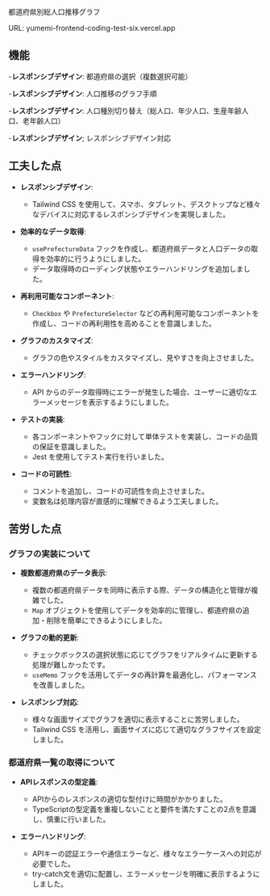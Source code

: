 都道府県別総人口推移グラフ

URL: yumemi-frontend-coding-test-six.vercel.app

## 機能

-**レスポンシブデザイン**:
都道府県の選択（複数選択可能）

-**レスポンシブデザイン**:
人口推移のグラフ手順

-**レスポンシブデザイン**:
人口種別切り替え（総人口、年少人口、生産年齢人口、老年齢人口）

-**レスポンシブデザイン**;
レスポンシブデザイン対応

## 工夫した点

- **レスポンシブデザイン**:

  - Tailwind CSS を使用して、スマホ、タブレット、デスクトップなど様々なデバイスに対応するレスポンシブデザインを実現しました。

- **効率的なデータ取得**:

  - `usePrefectureData` フックを作成し、都道府県データと人口データの取得を効率的に行うようにしました。
  - データ取得時のローディング状態やエラーハンドリングを追加しました。

- **再利用可能なコンポーネント**:

  - `Checkbox` や `PrefectureSelector` などの再利用可能なコンポーネントを作成し、コードの再利用性を高めることを意識しました。

- **グラフのカスタマイズ**:

  - グラフの色やスタイルをカスタマイズし、見やすさを向上させました。

- **エラーハンドリング**:

  - API からのデータ取得時にエラーが発生した場合、ユーザーに適切なエラーメッセージを表示するようにしました。

- **テストの実装**:

  - 各コンポーネントやフックに対して単体テストを実装し、コードの品質の保証を意識しました。
  - Jest を使用してテスト実行を行いました。

- **コードの可読性**:
  - コメントを追加し、コードの可読性を向上させました。
  - 変数名は処理内容が直感的に理解できるよう工夫しました。

## 苦労した点

### グラフの実装について

- **複数都道府県のデータ表示**:

  - 複数の都道府県データを同時に表示する際、データの構造化と管理が複雑でした。
  - `Map` オブジェクトを使用してデータを効率的に管理し、都道府県の追加・削除を簡単にできるようにしました。

- **グラフの動的更新**:

  - チェックボックスの選択状態に応じてグラフをリアルタイムに更新する処理が難しかったです。
  - `useMemo` フックを活用してデータの再計算を最適化し、パフォーマンスを改善しました。

- **レスポンシブ対応**:
  - 様々な画面サイズでグラフを適切に表示することに苦労しました。
  - Tailwind CSS を活用し、画面サイズに応じて適切なグラフサイズを設定しました。

### 都道府県一覧の取得について

- **APIレスポンスの型定義**:

  - APIからのレスポンスの適切な型付けに時間がかかりました。
  - TypeScriptの型定義を重複しないことと要件を満たすことの2点を意識し、慎重に行いました。

- **エラーハンドリング**:
  - APIキーの認証エラーや通信エラーなど、様々なエラーケースへの対応が必要でした。
  - try-catch文を適切に配置し、エラーメッセージを明確に表示するようにしました。


